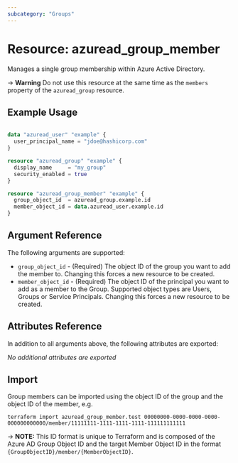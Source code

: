 ```yaml
---
subcategory: "Groups"
---
```


# Resource: azuread_group_member

Manages a single group membership within Azure Active Directory.

-> **Warning** Do not use this resource at the same time as the `members` property of the `azuread_group` resource.

## Example Usage

```terraform

data "azuread_user" "example" {
  user_principal_name = "jdoe@hashicorp.com"
}

resource "azuread_group" "example" {
  display_name     = "my_group"
  security_enabled = true
}

resource "azuread_group_member" "example" {
  group_object_id  = azuread_group.example.id
  member_object_id = data.azuread_user.example.id
}
```

## Argument Reference

The following arguments are supported:

* `group_object_id` - (Required) The object ID of the group you want to add the member to. Changing this forces a new resource to be created.
* `member_object_id` - (Required) The object ID of the principal you want to add as a member to the Group. Supported object types are Users, Groups or Service Principals. Changing this forces a new resource to be created.

## Attributes Reference

In addition to all arguments above, the following attributes are exported:

*No additional attributes are exported*

## Import

Group members can be imported using the object ID of the group and the object ID of the member, e.g.

```shell
terraform import azuread_group_member.test 00000000-0000-0000-0000-000000000000/member/11111111-1111-1111-1111-111111111111
```

-> **NOTE:** This ID format is unique to Terraform and is composed of the Azure AD Group Object ID and the target Member Object ID in the format `{GroupObjectID}/member/{MemberObjectID}`.
